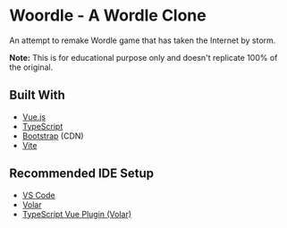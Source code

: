 # Woordle - A Wordle Clone

An attempt to remake Wordle game that has taken the Internet by storm.

**Note:** This is for educational purpose only and doesn't replicate 100% of the original. 

## Built With

- [Vue.js](https://vuejs.org/)
- [TypeScript](https://www.typescriptlang.org/)
- [Bootstrap](https://getbootstrap.com/) (CDN)
- [Vite](https://vitejs.dev/)

## Recommended IDE Setup

- [VS Code](https://code.visualstudio.com/)
- [Volar](https://marketplace.visualstudio.com/items?itemName=Vue.volar)
- [TypeScript Vue Plugin (Volar)](https://marketplace.visualstudio.com/items?itemName=Vue.vscode-typescript-vue-plugin)
